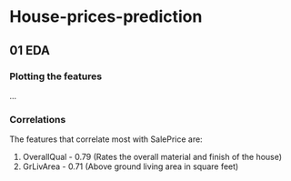 # House-prices-prediction
## 01 EDA
### Plotting the features
...
### Correlations
The features that correlate most with SalePrice are:
1. OverallQual - 0.79 (Rates the overall material and finish of the house)
2. GrLivArea - 0.71 (Above ground living area in square feet)
